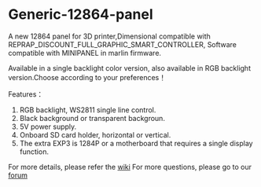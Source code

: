 # Generic-12864-panel
A new 12864 panel for 3D printer,Dimensional compatible with REPRAP_DISCOUNT_FULL_GRAPHIC_SMART_CONTROLLER, Software compatible with MINIPANEL in marlin firmware.

Available in a single backlight color version, also available in RGB backlight version.Choose according to your preferences！

Features：
1. RGB backlight, WS2811 single line control.
2. Black background or transparent backgroun.
3. 5V power supply.
4. Onboard SD card holder, horizontal or vertical.
5. The extra EXP3 is 1284P or a motherboard that requires a single display function.

For more details, please refer the [wiki](https://wiki.fysetc.com)
For more questions, please go to our [forum](https://forum.fysetc.com)
